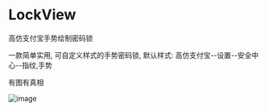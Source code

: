 # LockView
高仿支付宝手势绘制密码锁


一款简单实用, 可自定义样式的手势密码锁, 默认样式: 高仿支付宝--设置--安全中心--指纹,手势

有图有真相

<imag src="https://github.com/jackdover/LockView/blob/master/gif/lockview.gif" width="240" height="360" />

![image](https://github.com/jackdover/LockView/blob/master/gif/lockview.gif)

